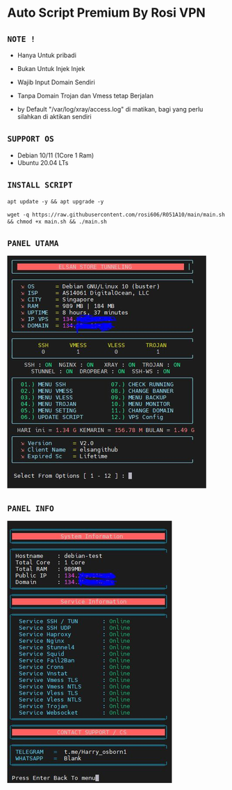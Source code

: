 # Auto Script Premium By Rosi VPN

## `NOTE !`
- Hanya Untuk pribadi
- Bukan Untuk Injek Injek
- Wajib Input Domain Sendiri
- Tanpa Domain Trojan dan Vmess tetap Berjalan

- by Default "/var/log/xray/access.log" di matikan, bagi yang perlu silahkan di aktikan sendiri

## `SUPPORT OS`
- Debian 10/11 (1Core 1 Ram) 
- Ubuntu 20.04 LTs

## `INSTALL SCRIPT`

```
apt update -y && apt upgrade -y
```

```
wget -q https://raw.githubusercontent.com/rosi606/R051A10/main/main.sh && chmod +x main.sh && ./main.sh
```

## `PANEL UTAMA`
![Screenshot (1)](https://raw.githubusercontent.com/rosi606/R051A10/main/Image/1.JPG)

## `PANEL INFO`
![Screenshot (2)](https://raw.githubusercontent.com/rosi606/R051A10/main/Image/2.JPG)
